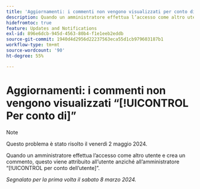 ```yaml
---
title: 'Aggiornamenti: i commenti non vengono visualizzati per conto di'
description: Quando un amministratore effettua l’accesso come altro utente e aggiunge un commento, questo viene attribuito a tale utente, invece di essere attribuito all’amministratore per conto dell’utente.
hidefromtoc: true
feature: Updates and Notifications
exl-id: 896e6dcb-945d-4563-80b4-f1e1eeb2eddb
source-git-commit: 1940d4d2956d22237563eca55d1cb979603187b1
workflow-type: tm+mt
source-wordcount: '90'
ht-degree: 55%

---
```


# Aggiornamenti: i commenti non vengono visualizzati “[!UICONTROL Per conto di]”

>[!NOTE]
>
>Questo problema è stato risolto il venerdì 2 maggio 2024.

Quando un amministratore effettua l’accesso come altro utente e crea un commento, questo viene attribuito all’utente anziché all’amministratore “[!UICONTROL per conto dell’utente]”.

_Segnalato per la prima volta il sabato 8 marzo 2024._

<!--CHECK ME - NO VIEWS APR-JUN 2025-->

